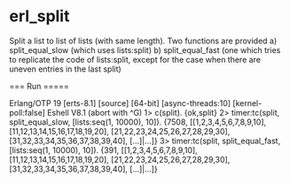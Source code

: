 # erl_split
Split a list to list of lists (with same length).
Two functions are provided
a) split_equal_slow (which uses lists:split)
b) split_equal_fast (one which tries to replicate the code of lists:split, except for the case when there are uneven entries in the last split)

=== Run =====

Erlang/OTP 19 [erts-8.1] [source] [64-bit] [async-threads:10] [kernel-poll:false]
Eshell V8.1  (abort with ^G)
1> c(split).
{ok,split}
2> timer:tc(split, split_equal_slow, [lists:seq(1, 10000), 10]).
{7508,
 [[1,2,3,4,5,6,7,8,9,10],
  [11,12,13,14,15,16,17,18,19,20],
  [21,22,23,24,25,26,27,28,29,30],
  [31,32,33,34,35,36,37,38,39,40],
  [...]|...]}
3> timer:tc(split, split_equal_fast, [lists:seq(1, 10000), 10]).
{391,
 [[1,2,3,4,5,6,7,8,9,10],
  [11,12,13,14,15,16,17,18,19,20],
  [21,22,23,24,25,26,27,28,29,30],
  [31,32,33,34,35,36,37,38,39,40],
  [...]|...]}

